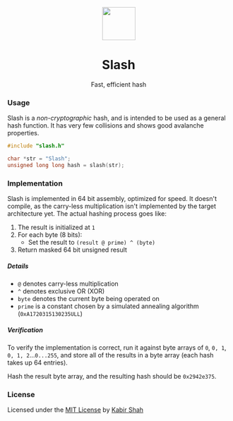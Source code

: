 <p align="center"><a href="https://github.com/kbrsh/slash" target="_blank"><img width="75" src="https://raw.githubusercontent.com/kbrsh/slash/master/img/logo.png"></a></p>

<h1 align="center">Slash</h1>

<p align="center">Fast, efficient hash</p>

### Usage

Slash is a _non-cryptographic_ hash, and is intended to be used as a general hash function. It has very few collisions and shows good avalanche properties.

```c
#include "slash.h"

char *str = "Slash";
unsigned long long hash = slash(str);
```

### Implementation

Slash is implemented in 64 bit assembly, optimized for speed. It doesn't compile, as the carry-less multiplication isn't implemented by the target architecture yet. The actual hashing process goes like:

1. The result is initialized at `1`
2. For each byte (8 bits):
   * Set the result to `(result @ prime) ^ (byte)`
3. Return masked 64 bit unsigned result

##### Details

* `@` denotes carry-less multiplication
* `^` denotes exclusive OR (XOR)
* `byte` denotes the current byte being operated on
* `prime` is a constant chosen by a simulated annealing algorithm (`0xA1720315130235ULL`)

##### Verification

To verify the implementation is correct, run it against byte arrays of `0`, `0, 1`, `0, 1, 2`...`0...255`, and store all of the results in a byte array (each hash takes up 64 entries).

Hash the result byte array, and the resulting hash should be `0x2942e375`.

### License

Licensed under the [MIT License](https://kbrsh.github.io/license) by [Kabir Shah](https://kabir.ml)
